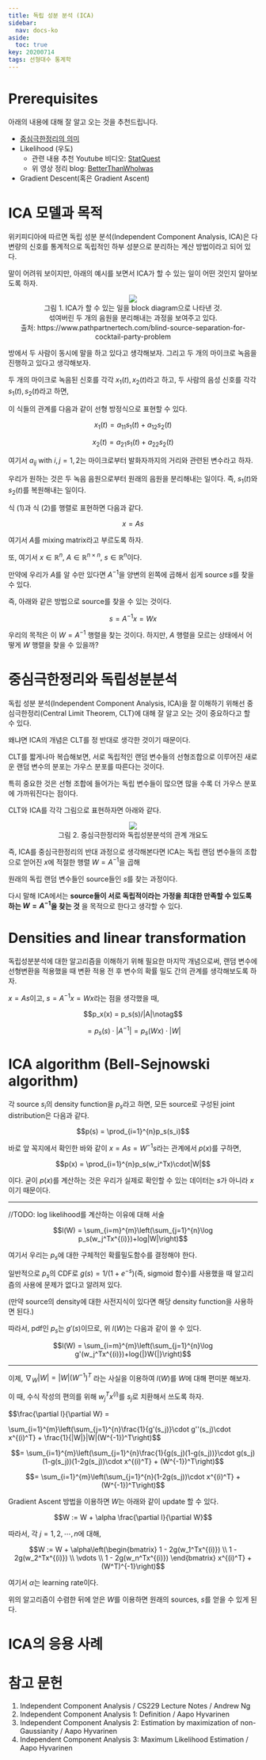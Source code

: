 ```yaml
---
title: 독립 성분 분석 (ICA)
sidebar:
  nav: docs-ko
aside:
  toc: true
key: 20200714
tags: 선형대수 통계학
---
```


# Prerequisites

아래의 내용에 대해 잘 알고 오는 것을 추천드립니다.

* [중심극한정리의 의미](https://youtu.be/iTNHQXGIEuU)
* Likelihood (우도)
  * 관련 내용 추천 Youtube 비디오: [StatQuest](https://www.youtube.com/watch?v=XepXtl9YKwc)
  * 위 영상 정리 blog: [BetterThanWholwas](https://jjangjjong.tistory.com/41)
* Gradient Descent(혹은 Gradient Ascent)

# ICA 모델과 목적

위키피디아에 따르면 독립 성분 분석(Independent Component Analysis, ICA)은 다변량의 신호를 통계적으로 독립적인 하부 성분으로 분리하는 계산 방법이라고 되어 있다.

말이 어려워 보이지만, 아래의 예시를 보면서 ICA가 할 수 있는 일이 어떤 것인지 알아보도록 하자.

<p align = "center">
  <img src = "http://pathpartner.wpengine.com/wp-content/uploads/2016/03/BSS-block-diagram.png">
  <br>
  그림 1. ICA가 할 수 있는 일을 block diagram으로 나타낸 것. 
  <br> 섞여버린 두 개의 음원을 분리해내는 과정을 보여주고 있다.
  <br>
  출처: https://www.pathpartnertech.com/blind-source-separation-for-cocktail-party-problem
</p>

방에서 두 사람이 동시에 말을 하고 있다고 생각해보자. 그리고 두 개의 마이크로 녹음을 진행하고 있다고 생각해보자.

두 개의 마이크로 녹음된 신호를 각각 $x_1(t), x_2(t)$라고 하고, 두 사람의 음성 신호를 각각 $s_1(t), s_2(t)$라고 하면,

이 식들의 관계를 다음과 같이 선형 방정식으로 표현할 수 있다.

$$x_1(t) = a_{11}s_1(t)+a_{12}s_2(t)$$

$$x_2(t) = a_{21}s_1(t)+a_{22}s_2(t)$$

여기서 $a_{ij}$ with $i,j = 1, 2$는 마이크로부터 발화자까지의 거리와 관련된 변수라고 하자.

우리가 원하는 것은 두 녹음 음원으로부터 원래의 음원을 분리해내는 일이다. 즉, $s_1(t)$와 $s_2(t)$를 복원해내는 일이다.


식 (1)과 식 (2)를 행렬로 표현하면 다음과 같다.

$$x = As$$

여기서 $A$를 mixing matrix라고 부르도록 하자.

또, 여기서 $x\in \mathbb{R}^n$, $A\in\mathbb{R}^{n\times n}$, $s\in\mathbb{R}^n$이다.

만약에 우리가 $A$를 알 수만 있다면 $A^{-1}$을 양변의 왼쪽에 곱해서 쉽게 source $s$를 찾을 수 있다.

즉, 아래와 같은 방법으로 source를 찾을 수 있는 것이다.

$$s = A^{-1}x = Wx$$

우리의 목적은 이 $W = A^{-1}$ 행렬을 찾는 것이다. 하지만, $A$ 행렬을 모르는 상태에서 어떻게 $W$ 행렬을 찾을 수 있을까? 


# 중심극한정리와 독립성분분석

독립 성분 분석(Independent Component Analysis, ICA)을 잘 이해하기 위해선 중심극한정리(Central Limit Theorem, CLT)에 대해 잘 알고 오는 것이 중요하다고 할 수 있다.

왜냐면 ICA의 개념은 CLT를 정 반대로 생각한 것이기 때문이다.

CLT를 짧게나마 복습해보면, 서로 독립적인 랜덤 변수들의 선형조합으로 이루어진 새로운 랜덤 변수의 분포는 가우스 분포를 따른다는 것이다.

특히 중요한 것은 선형 조합에 들어가는 독립 변수들이 많으면 많을 수록 더 가우스 분포에 가까워진다는 점이다.

CLT와 ICA를 각각 그림으로 표현하자면 아래와 같다.

<p align = "center">
  <img src = "https://raw.githubusercontent.com/angeloyeo/angeloyeo.github.io/master/pics/2020-07-14_ICA/pic2.png">
  <br>
  그림 2. 중심극한정리와 독립성분분석의 관계 개요도
</p>


즉, ICA를 중심극한정리의 반대 과정으로 생각해본다면 ICA는 독립 랜덤 변수들의 조합으로 얻어진 $x$에 적절한 행렬 $W = A^{-1}$을 곱해

원래의 독립 랜덤 변수들인 source들인 $s$를 찾는 과정이다.


다시 말해 ICA에서는 **source들이 서로 독립적이라는 가정을 최대한 만족할 수 있도록하는 $W=A^{-1}$을 찾는 것** 을 목적으로 한다고 생각할 수 있다.

# Densities and linear transformation

독립성분분석에 대한 알고리즘을 이해하기 위해 필요한 마지막 개념으로써, 랜덤 변수에 선형변환을 적용했을 때 변환 적용 전 후 변수의 확률 밀도 간의 관계를 생각해보도록 하자.


$x=As$이고, $s=A^{-1}x=Wx$라는 점을 생각했을 때, 

$$p_x(x) = p_s(s)/|A|\notag$$

$$= p_s(s)\cdot|A^{-1}|=p_s(Wx)\cdot|W|$$

# ICA algorithm (Bell-Sejnowski algorithm)

각 source $s_i$의 density function을 $p_s$라고 하면, 모든 source로 구성된 joint distribution은 다음과 같다.

$$p(s) = \prod_{i=1}^{n}p_s(s_i)$$

바로 앞 꼭지에서 확인한 바와 같이 $x = As = W^{-1}s$라는 관계에서 $p(x)$를 구하면,

$$p(x) = \prod_{i=1}^{n}p_s(w_i^Tx)\cdot|W|$$

이다. 굳이 $p(x)$를 계산하는 것은 우리가 실제로 확인할 수 있는 데이터는 $s$가 아니라 $x$이기 때문이다.

---

//TODO: log likelihood를 계산하는 이유에 대해 서술

$$l(W) = \sum_{i=m}^{m}\left(\sum_{j=1}^{n}\log p_s(w_j^Tx^{(i)})+log|W|\right)$$

여기서 우리는 $p_s$에 대한 구체적인 확률밀도함수를 결정해야 한다.

일반적으로 $p_s$의 CDF로 $g(s) = 1/(1+e^{-s})$(즉, sigmoid 함수)를 사용했을 때 알고리즘의 사용에 문제가 없다고 알려져 있다. 

(만약 source의 density에 대한 사전지식이 있다면 해당 density function을 사용하면 된다.)

따라서, pdf인 $p_s$는 $g'(s)$이므로, 위 $l(W)$는 다음과 같이 쓸 수 있다.

$$l(W) = \sum_{i=m}^{m}\left(\sum_{j=1}^{n}\log g'(w_j^Tx^{(i)})+log{|}W{|}\right)$$

---

이제, $\nabla_W{|}W{|}={|}W{|} (W^{-1})^T$ 라는 사실을 이용하여 $l(W)$를 $W$에 대해 편미분 해보자.

이 때, 수식 작성의 편의를 위해 $w_j^Tx^{(i)}$를 $s_j$로 치환해서 쓰도록 하자.

$$\frac{\partial l}{\partial W} = 

  \sum_{i=1}^{m}\left(\sum_{j=1}^{n}\frac{1}{g'(s_j)}\cdot g''(s_j)\cdot x^{(i)^T} + \frac{1}{|W|}|W|(W^{-1})^T\right)$$

$$= \sum_{i=1}^{m}\left(\sum_{j=1}^{n}\frac{1}{g(s_j)(1-g(s_j))}\cdot g(s_j)(1-g(s_j))(1-2g(s_j))\cdot x^{(i)^T} + (W^{-1})^T\right)$$

$$= \sum_{i=1}^{m}\left(\sum_{j=1}^{n}(1-2g(s_j))\cdot x^{(i)^T} + (W^{-1})^T\right)$$

Gradient Ascent 방법을 이용하면 $W$는 아래와 같이 update 할 수 있다.

$$W := W + \alpha \frac{\partial l}{\partial W}$$

따라서, 각 $j = 1, 2, \cdots, n$에 대해,

$$W := W + \alpha\left(\begin{bmatrix}
1 - 2g(w_1^Tx^{(i)}) \\
1 - 2g(w_2^Tx^{(i)}) \\
\vdots \\
1 - 2g(w_n^Tx^{(i)})
\end{bmatrix} x^{(i)^T} + (W^T)^{-1}\right)$$

여기서 $\alpha$는 learning rate이다.

위의 알고리즘이 수렴한 뒤에 얻은 $W$를 이용하면 원래의 sources, $s$를 얻을 수 있게 된다.

# ICA의 응용 사례

# 참고 문헌

1. Independent Component Analysis / CS229 Lecture Notes / Andrew Ng
2. Independent Component Analysis 1: Definition / Aapo Hyvarinen
3. Independent Component Analysis 2: Estimation by maximization of non-Gaussianity / Aapo Hyvarinen
4. Independent Component Analysis 3: Maximum Likelihood Estimation / Aapo Hyvarinen